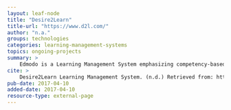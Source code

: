 ```yaml
---
layout: leaf-node
title: "Desire2Learn"
title-url: "https://www.d2l.com/"
author: "n.a."
groups: technologies
categories: learning-management-systems
topics: ongoing-projects
summary: >
    Edmodo is a Learning Management System emphasizing competency-based education.
cite: >
    Desire2Learn Learning Management System. (n.d.) Retrieved from: https://www.d2l.com/. April 10, 2017.
pub-date: 2017-04-10
added-date: 2017-04-10
resource-type: external-page
---
```

